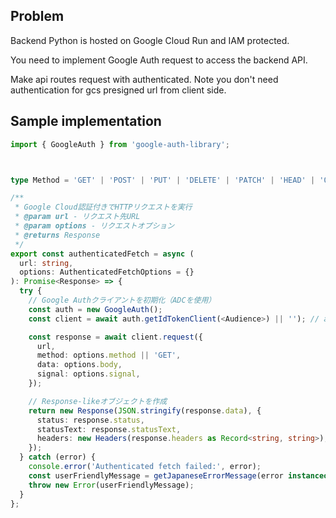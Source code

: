 ## Problem
Backend Python is hosted on Google Cloud Run and IAM protected.

You need to implement Google Auth request to access the backend API.

Make api routes request with authenticated. Note you don't need authentication for gcs presigned url from client side.

## Sample implementation
```ts
import { GoogleAuth } from 'google-auth-library';



type Method = 'GET' | 'POST' | 'PUT' | 'DELETE' | 'PATCH' | 'HEAD' | 'OPTIONS';

/**
 * Google Cloud認証付きでHTTPリクエストを実行
 * @param url - リクエスト先URL
 * @param options - リクエストオプション
 * @returns Response
 */
export const authenticatedFetch = async (
  url: string,
  options: AuthenticatedFetchOptions = {}
): Promise<Response> => {
  try {
    // Google Authクライアントを初期化（ADCを使用）
    const auth = new GoogleAuth();
    const client = await auth.getIdTokenClient(<Audience>) || ''); // audienceはバックエンドのURL（`https://api.example.com/`）

    const response = await client.request({
      url,
      method: options.method || 'GET',
      data: options.body,
      signal: options.signal,
    });

    // Response-likeオブジェクトを作成
    return new Response(JSON.stringify(response.data), {
      status: response.status,
      statusText: response.statusText,
      headers: new Headers(response.headers as Record<string, string>),
    });
  } catch (error) {
    console.error('Authenticated fetch failed:', error);
    const userFriendlyMessage = getJapaneseErrorMessage(error instanceof Error ? error : "Unknown error");
    throw new Error(userFriendlyMessage);
  }
};
```
